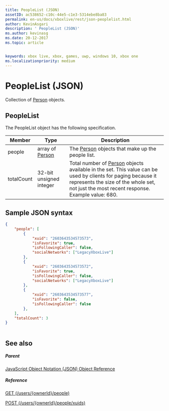 ```yaml
---
title: PeopleList (JSON)
assetID: ac538652-c10c-44e5-c1e3-5314ebe8ba83
permalink: en-us/docs/xboxlive/rest/json-peoplelist.html
author: KevinAsgari
description: ' PeopleList (JSON)'
ms.author: kevinasg
ms.date: 20-12-2017
ms.topic: article


keywords: xbox live, xbox, games, uwp, windows 10, xbox one
ms.localizationpriority: medium
---
```



# PeopleList (JSON)
Collection of [Person](json-person.md) objects. 
<a id="ID4ER"></a>

 
## PeopleList
 
The PeopleList object has the following specification.
 
| Member| Type| Description| 
| --- | --- | --- | 
| people| array of [Person](json-person.md)| The [Person](json-person.md) objects that make up the people list.| 
| totalCount| 32-bit unsigned integer| Total number of [Person](json-person.md) objects available in the set. This value can be used by clients for paging because it represents the size of the whole set, not just the most recent response. Example value: 680.| 
  
<a id="ID4EAC"></a>

 
## Sample JSON syntax
 

```json
{
    "people": [
        {
            "xuid": "2603643534573573",
            "isFavorite": true,
            "isFollowingCaller": false,
            "socialNetworks": ["LegacyXboxLive"]
        },
        {
            "xuid": "2603643534573572",
            "isFavorite": true,
            "isFollowingCaller": false,
            "socialNetworks": ["LegacyXboxLive"]
        },
        {
            "xuid": "2603643534573577",
            "isFavorite": false,
            "isFollowingCaller": false
        },
    ],
    "totalCount": 3
}
    
```

  
<a id="ID4EJC"></a>

 
## See also
 
<a id="ID4ELC"></a>

 
##### Parent 

[JavaScript Object Notation (JSON) Object Reference](atoc-xboxlivews-reference-json.md)

  
<a id="ID4EVC"></a>

 
##### Reference 

[GET (/users/{ownerId}/people)](../uri/people/uri-usersowneridpeopleget.md)

 [POST (/users/{ownerId}/people/xuids)](../uri/people/uri-usersowneridpeoplexuidspost.md)

   